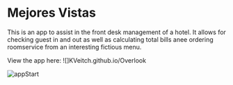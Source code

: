 # Mejores Vistas

This is an app to assist in the front desk management of a hotel.  It allows for checking guest in and out as well as calculating total bills anee ordering roomservice from an interesting fictious menu.

View the app here:
![]KVeitch.github.io/Overlook


![appStart](docs/images/overlook.gif)

